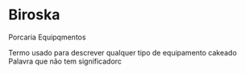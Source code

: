 # Biroska
Porcaria
Equipqmentos 

Termo usado para descrever qualquer tipo de equipamento cakeado
Palavra que não tem significadorc
